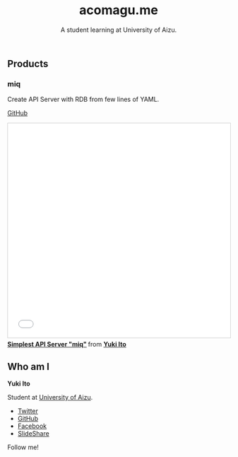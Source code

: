 <header><div class="header-content">

# acomagu.me

A student learning at University of Aizu.

</div></header>

<article>

## Products

<section>

### miq

Create API Server with RDB from few lines of YAML.

[GitHub](https://github.com/acomagu/miq)

<iframe src="//www.slideshare.net/slideshow/embed_code/key/IBOTRr8RxaRdtK" width="595" height="485" frameborder="0" marginwidth="0" marginheight="0" scrolling="no" style="border:1px solid #CCC; border-width:1px; margin-bottom:5px; max-width: 100%;" allowfullscreen> </iframe> <div style="margin-bottom:5px"> <strong> <a href="//www.slideshare.net/YukiIto4/simplest-api-server-miq" title="Simplest API Server &quot;miq&quot;" target="_blank">Simplest API Server &quot;miq&quot;</a> </strong> from <strong><a href="https://www.slideshare.net/YukiIto4" target="_blank">Yuki Ito</a></strong> </div>

</section>

</article>

<article>

## Who am I

**Yuki Ito**

Student at [University of Aizu](http://u-aizu.ac.jp).

- [Twitter](https://twitter.com/publmag1)
- [GitHub](https://github.com/acomagu)
- [Facebook](https://facebook.com/acomagu)
- [SlideShare](https://www.slideshare.net/YukiIto4)

Follow me!

</article>
